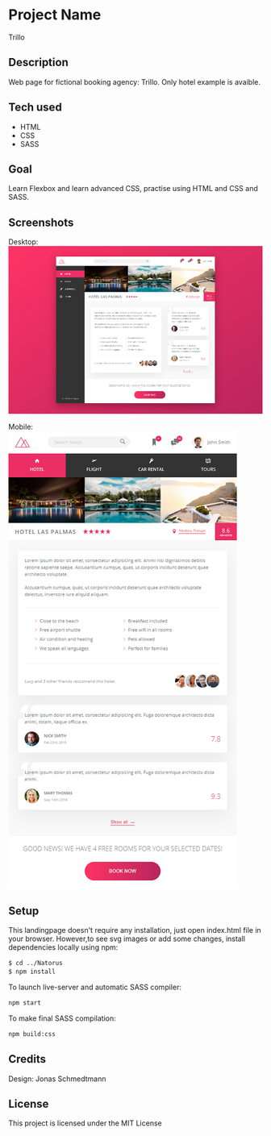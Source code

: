# Project Name
Trillo


## Description
Web page for fictional booking agency: Trillo. Only hotel example is avaible.

## Tech used

  * HTML
  * CSS
  * SASS
 
## Goal
 Learn Flexbox and learn advanced CSS, practise using HTML and CSS and SASS.
 
## Screenshots
Desktop:
![Landing page screenshot](https://github.com/marcin-gugula/Trillo/blob/master/img/Trillo_desktop.png)

Mobile:
![Landing page screenshot](https://github.com/marcin-gugula/Trillo/blob/master/img/Trillo_mobile.png)


## Setup
This landingpage doesn't require any installation, just open index.html file in your browser. However,to see svg images or add some changes, install dependencies locally using npm:

```sh
$ cd ../Natorus
$ npm install
```

To launch live-server and automatic SASS compiler:

```sh
npm start
```
To make final SASS compilation:

```sh
npm build:css
```

## Credits
Design: Jonas Schmedtmann

## License
This project is licensed under the MIT License
